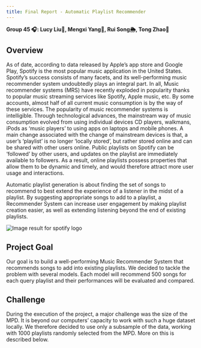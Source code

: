```yaml
---
title: Final Report - Automatic Playlist Recommender
---
```


**Group 45 🎧: Lucy Liu🎹, Mengxi Yang👾, Rui Song🌦, Tong Zhao🎀**

## Overview

As of date, according to data released by Apple’s app store and Google Play, Spotify is the most popular music application in the United States. Spotify’s success consists of many facets, and its well-performing music recommender system undoubtedly plays an integral part. In all, Music recommender systems (MRS) have recently exploded in popularity thanks to popular music streaming services like Spotify, Apple music, etc. By some accounts, almost half of all current music consumption is by the way of these services. The popularity of music recommender systems is intelligible. Through technological advances, the mainstream way of music consumption evolved from using individual devices CD players, walkmans, iPods as ‘music players’ to using apps on laptops and mobile phones. A main change associated with the change of mainstream devices is that, a user’s ‘playlist’ is no longer ‘locally stored’, but rather stored online and can be shared with other users online. Public playlists on Spotify can be ‘followed’ by other users, and updates on the playlist are immediately available to followers.  As a result, online playlists possess properties that allow them to be dynamic and timely, and would therefore attract more user usage and interactions.

Automatic playlist generation is about finding the set of songs to recommend to best extend the experience of a listener in the midst of a playlist. By suggesting appropriate songs to add to a playlist, a Recommender System can increase user engagement by making playlist creation easier, as well as extending listening beyond the end of existing playlists.

![Image result for spotify logo](https://developer.spotify.com/assets/branding-guidelines/logo@2x.png)

## Project Goal

Our goal is to build a well-performing Music Recommender System that recommends songs to add into existing playlists. We decided to tackle the problem with several models. Each model will recommend 500 songs for each query playlist and their performances will be evaluated and compared. 

## Challenge

During the execution of the project, a major challenge was the size of the MPD. It is beyond our computers’ capacity to work with such a huge dataset locally. We therefore decided to use only a subsample of the data, working with 1000 playlists randomly selected from the MPD. More on this is described below. 

